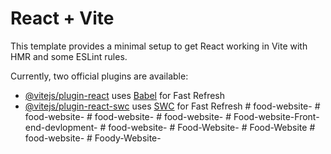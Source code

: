 # React + Vite

This template provides a minimal setup to get React working in Vite with HMR and some ESLint rules.

Currently, two official plugins are available:

- [@vitejs/plugin-react](https://github.com/vitejs/vite-plugin-react/blob/main/packages/plugin-react/README.md) uses [Babel](https://babeljs.io/) for Fast Refresh
- [@vitejs/plugin-react-swc](https://github.com/vitejs/vite-plugin-react-swc) uses [SWC](https://swc.rs/) for Fast Refresh
#   f o o d - w e b s i t e -  
 #   f o o d - w e b s i t e -  
 #   f o o d - w e b s i t e -  
 #   f o o d - w e b s i t e -  
 #   F o o d - w e b s i t e - F r o n t - e n d - d e v l o p m e n t -  
 #   f o o d - w e b s i t e -  
 #   F o o d - W e b s i t e -  
 #   F o o d - W e b s i t e  
 #   f o o d - w e b s i t e -  
 #   F o o d y - W e b s i t e -  
 
